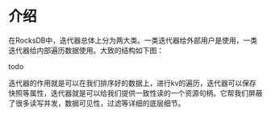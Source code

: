 # 介绍
在RocksDB中，迭代器总体上分为两大类。一类迭代器给外部用户是使用，一类迭代器给内部遍历数据使用。大致的结构如下图：

todo

迭代器的作用就是可以在我们排序好的数据上，进行kv的遍历，迭代器可以保存快照等属性，迭代器就是可以给我们提供一致性读的一个资源句柄。它帮我们屏蔽了很多读写并发，数据可见性，过滤等详细的底层细节。

